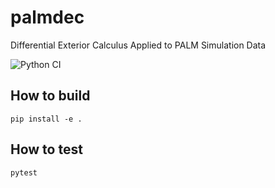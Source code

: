 # palmdec
Differential Exterior Calculus Applied to PALM Simulation Data

![Python CI](https://github.com/pletzer/palmdec/actions/workflows/ci.yml/badge.svg)

## How to build
```
pip install -e .
```

## How to test
```
pytest
```
